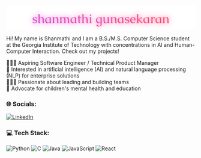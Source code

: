 <p align="center">
  <img src="https://raw.githubusercontent.com/shanmathig/shanmathig/da382a5c953532e9935df1df4ee572057f738bf8/shanmathi%20gunasekaran%20(1).svg" alt="Shanmathi Gunasekaran" width="800"/>
</p>

Hi! My name is Shanmathi and I am a B.S./M.S. Computer Science student at the Georgia Institute of Technology with concentrations in AI and Human-Computer Interaction. Check out my projects!

👩🏽‍💻 Aspiring Software Engineer / Technical Product Manager <br/>
🧠 Interested in artificial intelligence (AI) and natural language processing (NLP) for enterprise solutions <br/>
🧑‍🤝‍🧑 Passionate about leading and building teams <br/>
🩵 Advocate for children's mental health and education <br/>

### 🌐 Socials:
[![LinkedIn](https://img.shields.io/badge/LinkedIn-%230077B5.svg?logo=linkedin&logoColor=white)](https://www.linkedin.com/in/shanmathiguna/)

### 💻 Tech Stack:
![Python](https://img.shields.io/badge/python-3670A0?style=for-the-badge&logo=python&logoColor=ffdd54) ![C](https://img.shields.io/badge/c-%2300599C.svg?style=for-the-badge&logo=c&logoColor=white) ![Java](https://img.shields.io/badge/java-%23ED8B00.svg?style=for-the-badge&logo=openjdk&logoColor=white) ![JavaScript](https://img.shields.io/badge/javascript-%23323330.svg?style=for-the-badge&logo=javascript&logoColor=%23F7DF1E) ![React](https://img.shields.io/badge/react-%2320232a.svg?style=for-the-badge&logo=react&logoColor=%2361DAFB)


